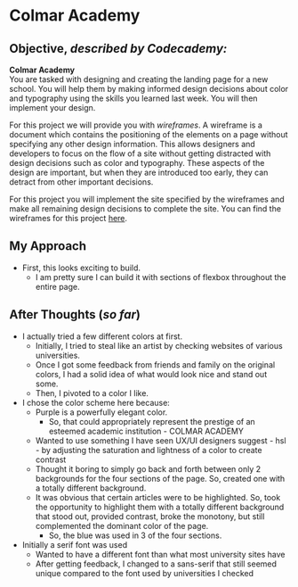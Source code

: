 Colmar Academy
=============

Objective, _described by Codecademy:_
------------------------------------------------------

**Colmar Academy**  
You are tasked with designing and creating the landing page for a new school. You will help them by making informed design decisions about color and typography using the skills you learned last week. You will then implement your design.

For this project we will provide you with _wireframes_. A wireframe is a document which contains the positioning of the elements on a page without specifying any other design information. This allows designers and developers to focus on the flow of a site without getting distracted with design decisions such as color and typography. These aspects of the design are important, but when they are introduced too early, they can detract from other important decisions.

For this project you will implement the site specified by the wireframes and make all remaining design decisions to complete the site. You can find the wireframes for this project [here](https://content.codecademy.com/courses/freelance-1/capstone-2/colmar-academy-spec.png).

My Approach
------------------

* First, this looks exciting to build. 
    * I am pretty sure I can build it with sections of flexbox throughout the entire page. 

After Thoughts (_so far_)
--------------------

* I actually tried a few different colors at first.
    * Initially, I tried to steal like an artist by checking websites of various universities.
    * Once I got some feedback from friends and family on the original colors, I had a solid idea of what would look nice and stand out some. 
    * Then, I pivoted to a color I like.
* I chose the color scheme here because:
    * Purple is a powerfully elegant color.
        * So, that could appropriately represent the prestige of an esteemed academic institution - COLMAR ACADEMY
    * Wanted to use something I have seen UX/UI designers suggest - hsl - by adjusting the saturation and lightness of a color to create contrast
    * Thought it boring to simply go back and forth between only 2 backgrounds for the four sections of the page. So, created one with a totally different background.
    * It was obvious that certain articles were to be highlighted. So, took the opportunity to highlight them with a totally different background that stood out, provided contrast, broke the monotony, but still complemented the dominant color of the page. 
        * So, the blue was used in 3 of the four sections.
* Initially a serif font was used
    * Wanted to have a different font than what most university sites have
    * After getting feedback, I changed to a sans-serif that still seemed unique compared to the font used by universities I checked